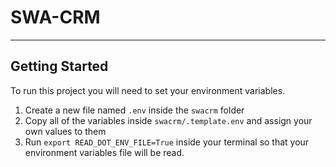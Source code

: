 
# SWA-CRM

---

## Getting Started

To run this project you will need to set your environment variables.

1. Create a new file named `.env` inside the `swacrm` folder
2. Copy all of the variables inside `swacrm/.template.env` and assign your own values to them
3. Run `export READ_DOT_ENV_FILE=True` inside your terminal so that your environment variables file will be read.
